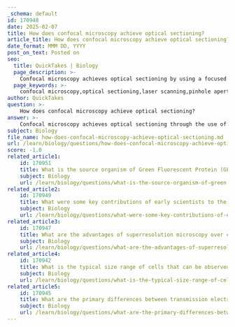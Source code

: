 ```yaml
---
_schema: default
id: 170948
date: 2025-02-07
title: How does confocal microscopy achieve optical sectioning?
article_title: How does confocal microscopy achieve optical sectioning?
date_format: MMM DD, YYYY
post_on_text: Posted on
seo:
  title: QuickTakes | Biology
  page_description: >-
    Confocal microscopy achieves optical sectioning by using a focused laser beam and a pinhole aperture to selectively collect emitted light from the focal plane, enhancing image quality and allowing for high-resolution three-dimensional imaging of specimens.
  page_keywords: >-
    confocal microscopy,optical sectioning,laser scanning,pinhole aperture,fluorescent molecules,image quality,background noise,three-dimensional representation,cell biology,high resolution
author: QuickTakes
question: >-
    How does confocal microscopy achieve optical sectioning?
answer: >-
    Confocal microscopy achieves optical sectioning through the use of a focused laser beam and a pinhole aperture. Here’s a detailed explanation of the process:\n\n1. **Laser Scanning**: In confocal microscopy, a laser is used to illuminate a specific point within the specimen. The laser light is focused onto a small area, allowing for precise excitation of fluorescent molecules in that region.\n\n2. **Pinhole Aperture**: After the laser excites the fluorescent molecules, the emitted light is collected. However, to enhance image quality and reduce background noise, a pinhole aperture is placed in front of the detector. This pinhole only allows light from the focal plane (the specific depth where the laser is focused) to reach the detector. Light emitted from out-of-focus planes is largely blocked, which is crucial for achieving optical sectioning.\n\n3. **Optical Sectioning**: By scanning the laser across the specimen and collecting images at various depths, confocal microscopy can create a series of optical sections. These sections can be compiled to form a three-dimensional representation of the specimen. This capability is particularly useful for imaging thick tissues and complex cellular structures, as it allows researchers to visualize the internal architecture without the need for physical sectioning.\n\n4. **High Resolution**: The combination of laser scanning and the pinhole aperture results in high-resolution images with improved contrast compared to traditional light microscopy. This makes confocal microscopy an invaluable tool in cell biology for studying dynamic processes and spatial relationships within cells.\n\nIn summary, confocal microscopy achieves optical sectioning by using a focused laser to excite specific regions of a specimen and a pinhole to selectively collect emitted light from the focal plane, effectively reducing background noise and enhancing image clarity.
subject: Biology
file_name: how-does-confocal-microscopy-achieve-optical-sectioning.md
url: /learn/biology/questions/how-does-confocal-microscopy-achieve-optical-sectioning
score: -1.0
related_article1:
    id: 170951
    title: What is the source organism of Green Fluorescent Protein (GFP) and what are its fluorescence characteristics?
    subject: Biology
    url: /learn/biology/questions/what-is-the-source-organism-of-green-fluorescent-protein-gfp-and-what-are-its-fluorescence-characteristics
related_article2:
    id: 170949
    title: What were some key contributions of early scientists to the development of microscopy?
    subject: Biology
    url: /learn/biology/questions/what-were-some-key-contributions-of-early-scientists-to-the-development-of-microscopy
related_article3:
    id: 170947
    title: What are the advantages of superresolution microscopy over conventional microscopy techniques?
    subject: Biology
    url: /learn/biology/questions/what-are-the-advantages-of-superresolution-microscopy-over-conventional-microscopy-techniques
related_article4:
    id: 170942
    title: What is the typical size range of cells that can be observed with the naked eye?
    subject: Biology
    url: /learn/biology/questions/what-is-the-typical-size-range-of-cells-that-can-be-observed-with-the-naked-eye
related_article5:
    id: 170945
    title: What are the primary differences between transmission electron microscopy (TEM) and scanning electron microscopy (SEM)?
    subject: Biology
    url: /learn/biology/questions/what-are-the-primary-differences-between-transmission-electron-microscopy-tem-and-scanning-electron-microscopy-sem
---
```


&nbsp;